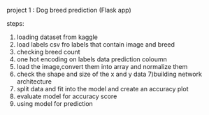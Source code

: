 project 1 : Dog breed prediction (Flask app)

steps:
1) loading dataset from kaggle
2) load labels csv fro labels that contain image and breed
3) checking breed count
4) one hot encoding on labels data prediction coloumn
5) load the image,convert them into array and normalize them
6) check the shape and size of the x and y data
7)building network architecture
8) split data and fit into the model and create an accuracy plot
9) evaluate model for accuracy score
10) using model for prediction
